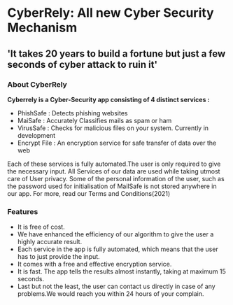 # CyberRely: All new Cyber Security Mechanism

## 'It takes 20 years to build a fortune but just a few seconds of cyber attack to ruin it'

### About CyberRely
<b>Cyberrely is a Cyber-Security app consisting of 4 distinct services :</b> 
- PhishSafe : Detects phishing websites
- MaiSafe : Accurately Classifies mails as spam or ham
- VirusSafe : Checks for malicious files on your system.               Currently in development 
- Encrypt File : An encryption service for safe transfer of data over the web

Each of these services is fully automated.The user is only required to give the necessary input.
All Services of our data are used while taking utmost care of User privacy.
Some of the personal information of the user, such as the password used for initialisation of MailSafe is not stored anywhere in our app. For more, read our 
Terms and Conditions(2021)

### Features
- It is free of cost.
- We have enhanced the efficiency of our algorithm to give the user a highly accurate result. 
- Each service in the app is fully automated, which means that the user has to just provide the input.
- It comes with a free and effective encryption service.
- It is fast. The app tells the results almost instantly, taking at maximum 15 seconds.
- Last but not the least, the user can contact us directly in case of any problems.We would reach you within 24 hours of your complain.
